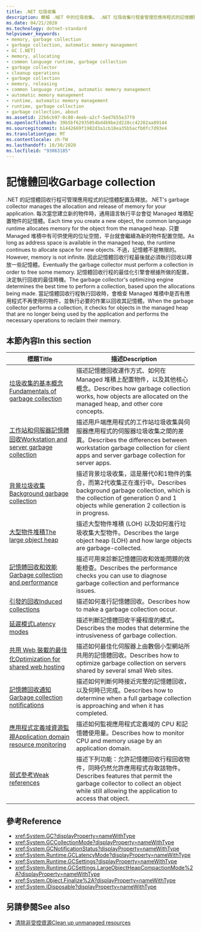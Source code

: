 ```yaml
---
title: .NET 垃圾收集
description: 瞭解 .NET 中的垃圾收集。 .NET 垃圾收集行程會管理您應用程式的記憶體配置和釋放。
ms.date: 04/21/2020
ms.technology: dotnet-standard
helpviewer_keywords:
- memory, garbage collection
- garbage collection, automatic memory management
- GC [.NET]
- memory, allocating
- common language runtime, garbage collection
- garbage collector
- cleanup operations
- garbage collection
- memory, releasing
- common language runtime, automatic memory management
- automatic memory management
- runtime, automatic memory management
- runtime, garbage collection
- garbage collection, about
ms.assetid: 22b6cb97-0c80-4eeb-a2cf-5ed7655e37f9
ms.openlocfilehash: 39b5bf62935054bd4b9be2d228cc42202aa89144
ms.sourcegitcommit: b1442669f1982d3a1cb18ea35b5acfb0fc7d93e4
ms.translationtype: MT
ms.contentlocale: zh-TW
ms.lasthandoff: 10/30/2020
ms.locfileid: "93063185"
---
```

# <a name="garbage-collection"></a><span data-ttu-id="8670f-104">記憶體回收</span><span class="sxs-lookup"><span data-stu-id="8670f-104">Garbage collection</span></span>

<span data-ttu-id="8670f-105">.NET 的記憶體回收行程可管理應用程式的記憶體配置及釋放。</span><span class="sxs-lookup"><span data-stu-id="8670f-105">.NET's garbage collector manages the allocation and release of memory for your application.</span></span> <span data-ttu-id="8670f-106">每次當您建立新的物件時，通用語言執行平台會從 Managed 堆積配置物件的記憶體。</span><span class="sxs-lookup"><span data-stu-id="8670f-106">Each time you create a new object, the common language runtime allocates memory for the object from the managed heap.</span></span> <span data-ttu-id="8670f-107">只要 Managed 堆積中有可供使用的位址空間，平台就會繼續為新的物件配置空間。</span><span class="sxs-lookup"><span data-stu-id="8670f-107">As long as address space is available in the managed heap, the runtime continues to allocate space for new objects.</span></span> <span data-ttu-id="8670f-108">不過，記憶體不是無限的。</span><span class="sxs-lookup"><span data-stu-id="8670f-108">However, memory is not infinite.</span></span> <span data-ttu-id="8670f-109">因此記憶體回收行程最後就必須執行回收以釋放一些記憶體。</span><span class="sxs-lookup"><span data-stu-id="8670f-109">Eventually the garbage collector must perform a collection in order to free some memory.</span></span> <span data-ttu-id="8670f-110">記憶體回收行程的最佳化引擎會根據所做的配置，決定執行回收的最佳時機。</span><span class="sxs-lookup"><span data-stu-id="8670f-110">The garbage collector's optimizing engine determines the best time to perform a collection, based upon the allocations being made.</span></span> <span data-ttu-id="8670f-111">當記憶體回收行程執行回收時，會檢查 Managed 堆積中是否有應用程式不再使用的物件，並執行必要的作業以回收其記憶體。</span><span class="sxs-lookup"><span data-stu-id="8670f-111">When the garbage collector performs a collection, it checks for objects in the managed heap that are no longer being used by the application and performs the necessary operations to reclaim their memory.</span></span>  
  
## <a name="in-this-section"></a><span data-ttu-id="8670f-112">本節內容</span><span class="sxs-lookup"><span data-stu-id="8670f-112">In this section</span></span>
  
|<span data-ttu-id="8670f-113">標題</span><span class="sxs-lookup"><span data-stu-id="8670f-113">Title</span></span>|<span data-ttu-id="8670f-114">描述</span><span class="sxs-lookup"><span data-stu-id="8670f-114">Description</span></span>|  
|-----------|-----------------|  
|[<span data-ttu-id="8670f-115">垃圾收集的基本概念</span><span class="sxs-lookup"><span data-stu-id="8670f-115">Fundamentals of garbage collection</span></span>](fundamentals.md)|<span data-ttu-id="8670f-116">描述記憶體回收運作方式、如何在 Managed 堆積上配置物件，以及其他核心概念。</span><span class="sxs-lookup"><span data-stu-id="8670f-116">Describes how garbage collection works, how objects are allocated on the managed heap, and other core concepts.</span></span>|  
|[<span data-ttu-id="8670f-117">工作站和伺服器記憶體回收</span><span class="sxs-lookup"><span data-stu-id="8670f-117">Workstation and server garbage collection</span></span>](workstation-server-gc.md)|<span data-ttu-id="8670f-118">描述用戶端應用程式的工作站垃圾收集與伺服器應用程式的伺服器垃圾收集之間的差異。</span><span class="sxs-lookup"><span data-stu-id="8670f-118">Describes the differences between workstation garbage collection for client apps and server garbage collection for server apps.</span></span>|
|[<span data-ttu-id="8670f-119">背景垃圾收集</span><span class="sxs-lookup"><span data-stu-id="8670f-119">Background garbage collection</span></span>](background-gc.md)|<span data-ttu-id="8670f-120">描述背景垃圾收集，這是層代0和1物件的集合，而第2代收集正在進行中。</span><span class="sxs-lookup"><span data-stu-id="8670f-120">Describes background garbage collection, which is the collection of generation 0 and 1 objects while generation 2 collection is in progress.</span></span>|
|[<span data-ttu-id="8670f-121">大型物件堆積</span><span class="sxs-lookup"><span data-stu-id="8670f-121">The large object heap</span></span>](large-object-heap.md)|<span data-ttu-id="8670f-122">描述大型物件堆積 (LOH) 以及如何進行垃圾收集大型物件。</span><span class="sxs-lookup"><span data-stu-id="8670f-122">Describes the large object heap (LOH) and how large objects are garbage-collected.</span></span>|
|[<span data-ttu-id="8670f-123">記憶體回收和效能</span><span class="sxs-lookup"><span data-stu-id="8670f-123">Garbage collection and performance</span></span>](performance.md)|<span data-ttu-id="8670f-124">描述可用來診斷記憶體回收和效能問題的效能檢查。</span><span class="sxs-lookup"><span data-stu-id="8670f-124">Describes the performance checks you can use to diagnose garbage collection and performance issues.</span></span>|  
|[<span data-ttu-id="8670f-125">引發的回收</span><span class="sxs-lookup"><span data-stu-id="8670f-125">Induced collections</span></span>](induced.md)|<span data-ttu-id="8670f-126">描述如何進行記憶體回收。</span><span class="sxs-lookup"><span data-stu-id="8670f-126">Describes how to make a garbage collection occur.</span></span>|  
|[<span data-ttu-id="8670f-127">延遲模式</span><span class="sxs-lookup"><span data-stu-id="8670f-127">Latency modes</span></span>](latency.md)|<span data-ttu-id="8670f-128">描述判斷記憶體回收干擾程度的模式。</span><span class="sxs-lookup"><span data-stu-id="8670f-128">Describes the modes that determine the intrusiveness of garbage collection.</span></span>|  
|[<span data-ttu-id="8670f-129">共用 Web 裝載的最佳化</span><span class="sxs-lookup"><span data-stu-id="8670f-129">Optimization for shared web hosting</span></span>](optimization-for-shared-web-hosting.md)|<span data-ttu-id="8670f-130">描述如何最佳化伺服器上由數個小型網站所共用的記憶體回收。</span><span class="sxs-lookup"><span data-stu-id="8670f-130">Describes how to optimize garbage collection on servers shared by several small Web sites.</span></span>|  
|[<span data-ttu-id="8670f-131">記憶體回收通知</span><span class="sxs-lookup"><span data-stu-id="8670f-131">Garbage collection notifications</span></span>](notifications.md)|<span data-ttu-id="8670f-132">描述如何判斷何時接近完整的記憶體回收，以及何時已完成。</span><span class="sxs-lookup"><span data-stu-id="8670f-132">Describes how to determine when a full garbage collection is approaching and when it has completed.</span></span>|  
|[<span data-ttu-id="8670f-133">應用程式定義域資源監視</span><span class="sxs-lookup"><span data-stu-id="8670f-133">Application domain resource monitoring</span></span>](app-domain-resource-monitoring.md)|<span data-ttu-id="8670f-134">描述如何監視應用程式定義域的 CPU 和記憶體使用量。</span><span class="sxs-lookup"><span data-stu-id="8670f-134">Describes how to monitor CPU and memory usage by an application domain.</span></span>|  
|[<span data-ttu-id="8670f-135">弱式參考</span><span class="sxs-lookup"><span data-stu-id="8670f-135">Weak references</span></span>](weak-references.md)|<span data-ttu-id="8670f-136">描述下列功能：允許記憶體回收行程回收物件，同時仍然允許應用程式存取該物件。</span><span class="sxs-lookup"><span data-stu-id="8670f-136">Describes features that permit the garbage collector to collect an object while still allowing the application to access that object.</span></span>|  
  
## <a name="reference"></a><span data-ttu-id="8670f-137">參考</span><span class="sxs-lookup"><span data-stu-id="8670f-137">Reference</span></span>

- <xref:System.GC?displayProperty=nameWithType>  
- <xref:System.GCCollectionMode?displayProperty=nameWithType>  
- <xref:System.GCNotificationStatus?displayProperty=nameWithType>  
- <xref:System.Runtime.GCLatencyMode?displayProperty=nameWithType>  
- <xref:System.Runtime.GCSettings?displayProperty=nameWithType>  
- <xref:System.Runtime.GCSettings.LargeObjectHeapCompactionMode%2A?displayProperty=nameWithType>  
- <xref:System.Object.Finalize%2A?displayProperty=nameWithType>  
- <xref:System.IDisposable?displayProperty=nameWithType>  
  
## <a name="see-also"></a><span data-ttu-id="8670f-138">另請參閱</span><span class="sxs-lookup"><span data-stu-id="8670f-138">See also</span></span>

- [<span data-ttu-id="8670f-139">清除非受控資源</span><span class="sxs-lookup"><span data-stu-id="8670f-139">Clean up unmanaged resources</span></span>](unmanaged.md)
